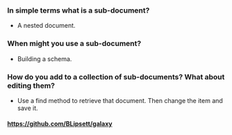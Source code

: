 ### In simple terms what is a sub-document?

- A nested document.

### When might you use a sub-document?

- Building a schema.

### How do you add to a collection of sub-documents? What about editing them?

- Use a find method to retrieve that document. Then change the item and save it.

#### https://github.com/BLipsett/galaxy